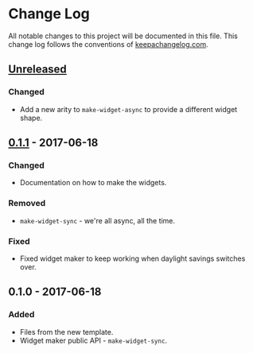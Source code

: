 # Change Log
All notable changes to this project will be documented in this file. This change log follows the conventions of [keepachangelog.com](http://keepachangelog.com/).

## [Unreleased]
### Changed
- Add a new arity to `make-widget-async` to provide a different widget shape.

## [0.1.1] - 2017-06-18
### Changed
- Documentation on how to make the widgets.

### Removed
- `make-widget-sync` - we're all async, all the time.

### Fixed
- Fixed widget maker to keep working when daylight savings switches over.

## 0.1.0 - 2017-06-18
### Added
- Files from the new template.
- Widget maker public API - `make-widget-sync`.

[Unreleased]: https://github.com/your-name/poker-hand-sorter/compare/0.1.1...HEAD
[0.1.1]: https://github.com/your-name/poker-hand-sorter/compare/0.1.0...0.1.1
